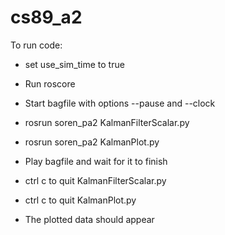 # cs89_a2

To run code:

* set use_sim_time to true

* Run roscore

* Start bagfile with options --pause and --clock

* rosrun soren_pa2 KalmanFilterScalar.py 

* rosrun soren_pa2 KalmanPlot.py

* Play bagfile and wait for it to finish

* ctrl c to quit KalmanFilterScalar.py

* ctrl c to quit KalmanPlot.py

* The plotted data should appear
